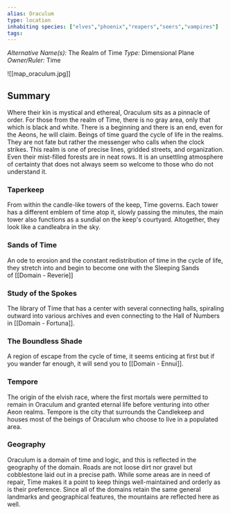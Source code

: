 ```yaml
---
alias: Oraculum
type: location
inhabiting species: ["elves","phoenix","reapers","seers","vampires"]
tags:
---
```


*Alternative Name(s):* The Realm of Time
*Type:* Dimensional Plane
*Owner/Ruler:* Time

![[map_oraculum.jpg]]

## Summary

Where their kin is mystical and ethereal, Oraculum sits as a pinnacle of order. For those from the realm of Time, there is no gray area, only that which is black and white. There is a beginning and there is an end, even for the Aeons, he will claim. Beings of time guard the cycle of life in the realms. They are not fate but rather the messenger who calls when the clock strikes. This realm is one of precise lines, gridded streets, and organization. Even their mist-filled forests are in neat rows. It is an unsettling atmosphere of certainty that does not always seem so welcome to those who do not understand it. 

### Taperkeep

From within the candle-like towers of the keep, Time governs. Each tower has a different emblem of time atop it, slowly passing the minutes, the main tower also functions as a sundial on the keep's courtyard. Altogether, they look like a candleabra in the sky. 

### Sands of Time

An ode to erosion and the constant redistribution of time in the cycle of life, they stretch into and begin to become one with the Sleeping Sands of [[Domain - Reverie]] 

### Study of the Spokes

The library of Time that has a center with several connecting halls, spiraling outward into various archives and even connecting to the Hall of Numbers in [[Domain - Fortuna]]. 

### The Boundless Shade

A region of escape from the cycle of time, it seems enticing at first but if you wander far enough, it will send you to [[Domain - Ennui]]. 

### Tempore

The origin of the elvish race, where the first mortals were permitted to remain in Oraculum and granted eternal life before venturing into other Aeon realms. Tempore is the city that surrounds the Candlekeep and houses most of the beings of Oraculum who choose to live in a populated area.

### Geography

Oraculum is a domain of time and logic, and this is reflected in the geography of the domain. Roads are not loose dirt nor gravel but cobblestone laid out in a precise path. While some areas are in need of repair, Time makes it a point to keep things well-maintained and orderly as is their preference. Since all of the domains retain the same general landmarks and geographical features, the mountains are reflected here as well.